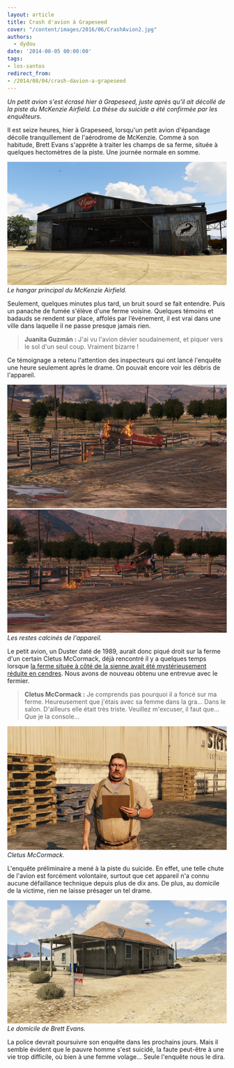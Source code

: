 ```yaml
---
layout: article
title: Crash d'avion à Grapeseed
cover: "/content/images/2016/06/CrashAvion2.jpg"
authors:
  - dydou
date: '2014-08-05 00:00:00'
tags:
- los-santos
redirect_from:
- /2014/08/04/crash-davion-a-grapeseed
---
```


_Un petit avion s'est écrasé hier à Grapeseed, juste après qu'il ait décollé de la piste du McKenzie Airfield. La thèse du suicide a été confirmée par les enquêteurs._

Il est seize heures, hier à Grapeseed, lorsqu'un petit avion d'épandage décolle tranquillement de l'aérodrome de McKenzie. Comme à son habitude, Brett Evans s'apprête à traiter les champs de sa ferme, située à quelques hectomètres de la piste. Une journée normale en somme.

![Le hangar principal du McKenzie Airfield.](/content/images/2016/06/CrashAvion2_0.jpg)
_Le hangar principal du McKenzie Airfield._

Seulement, quelques minutes plus tard, un bruit sourd se fait entendre. Puis un panache de fumée s'élève d'une ferme voisine. Quelques témoins et badauds se rendent sur place, affolés par l’événement, il est vrai dans une ville dans laquelle il ne passe presque jamais rien.

> **Juanita Guzmán :** J'ai vu l'avion dévier soudainement, et piquer vers le sol d'un seul coup. Vraiment bizarre !

Ce témoignage a retenu l'attention des inspecteurs qui ont lancé l'enquête une heure seulement après le drame. On pouvait encore voir les débris de l'appareil.

![](/content/images/2016/06/CrashAvion5.jpg)
![Les restes calcinés de l'appareil.](/content/images/2016/06/CrashAvion4.jpg)
_Les restes calcinés de l'appareil._

Le petit avion, un Duster daté de 1989, aurait donc piqué droit sur la ferme d'un certain Cletus McCormack, déjà rencontré il y a quelques temps lorsque [la ferme située à côté de la sienne avait été mystérieusement réduite en cendres](/2014/02/10/une-ferme-de-grapeseed-reduite-en-cendres/). Nous avons de nouveau obtenu une entrevue avec le fermier.

> **Cletus McCormack :** Je comprends pas pourquoi il a foncé sur ma ferme. Heureusement que j'étais avec sa femme dans la gra... Dans le salon. D'ailleurs elle était très triste. Veuillez m'excuser, il faut que... Que je la console...

![Cletus McCormack.](/content/images/2016/06/CrashAvion6.jpg)
_Cletus McCormack._

L'enquête préliminaire a mené à la piste du suicide. En effet, une telle chute de l'avion est forcément volontaire, surtout que cet appareil n'a connu aucune défaillance technique depuis plus de dix ans. De plus, au domicile de la victime, rien ne laisse présager un tel drame.

![Le domicile de Brett Evans.](/content/images/2016/06/CrashAvion3.jpg)
_Le domicile de Brett Evans._

La police devrait poursuivre son enquête dans les prochains jours. Mais il semble évident que le pauvre homme s'est suicidé, la faute peut-être à une vie trop difficile, où bien à une femme volage... Seule l'enquête nous le dira.